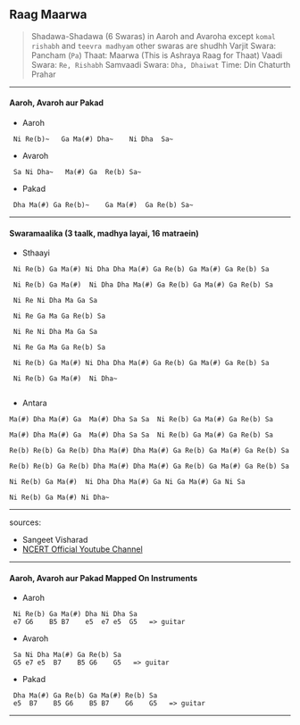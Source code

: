 
## Raag Maarwa

> Shadawa-Shadawa (6 Swaras) in Aaroh and Avaroha
> except `komal rishabh` and `teevra madhyam` other swaras are shudhh
> Varjit Swara: Pancham (`Pa`)
> Thaat: Maarwa (This is Ashraya Raag for Thaat)
> Vaadi Swara: `Re, Rishabh`
> Samvaadi Swara: `Dha, Dhaiwat`
> Time: Din Chaturth Prahar

---

#### Aaroh, Avaroh aur Pakad

* Aaroh

```
 Ni Re(b)~   Ga Ma(#) Dha~    Ni Dha  Sa~
```

* Avaroh

```
 Sa Ni Dha~   Ma(#) Ga  Re(b) Sa~
```

* Pakad

```
 Dha Ma(#) Ga Re(b)~    Ga Ma(#)  Ga Re(b) Sa~
```

---

#### Swaramaalika (3 taalk, madhya layai, 16 matraein)

* Sthaayi

```
 Ni Re(b) Ga Ma(#) Ni Dha Dha Ma(#) Ga Re(b) Ga Ma(#) Ga Re(b) Sa

 Ni Re(b) Ga Ma(#)  Ni Dha Dha Ma(#) Ga Re(b) Ga Ma(#) Ga Re(b) Sa

 Ni Re Ni Dha Ma Ga Sa
 
 Ni Re Ga Ma Ga Re(b) Sa

 Ni Re Ni Dha Ma Ga Sa
 
 Ni Re Ga Ma Ga Re(b) Sa

 Ni Re(b) Ga Ma(#) Ni Dha Dha Ma(#) Ga Re(b) Ga Ma(#) Ga Re(b) Sa

 Ni Re(b) Ga Ma(#)  Ni Dha~
 
```

* Antara

```
Ma(#) Dha Ma(#) Ga  Ma(#) Dha Sa Sa  Ni Re(b) Ga Ma(#) Ga Re(b) Sa

Ma(#) Dha Ma(#) Ga  Ma(#) Dha Sa Sa  Ni Re(b) Ga Ma(#) Ga Re(b) Sa

Re(b) Re(b) Ga Re(b) Dha Ma(#) Dha Ma(#) Ga Re(b) Ga Ma(#) Ga Re(b) Sa

Re(b) Re(b) Ga Re(b) Dha Ma(#) Dha Ma(#) Ga Re(b) Ga Ma(#) Ga Re(b) Sa

Ni Re(b) Ga Ma(#)  Ni Dha Dha Ma(#) Ga Ni Ga Ma(#) Ga Ni Sa

Ni Re(b) Ga Ma(#) Ni Dha~
```

---

sources:

* Sangeet Visharad
* [NCERT Official Youtube Channel](https://www.youtube.com/watch?v=AZjolM0YmNM)

---

#### Aaroh, Avaroh aur Pakad Mapped On Instruments

* Aaroh

```
 Ni Re(b) Ga Ma(#) Dha Ni Dha Sa
 e7 G6    B5 B7    e5  e7 e5  G5   => guitar
```

* Avaroh

```
 Sa Ni Dha Ma(#) Ga Re(b) Sa
 G5 e7 e5  B7    B5 G6    G5   => guitar
```

* Pakad

```
 Dha Ma(#) Ga Re(b) Ga Ma(#) Re(b) Sa
 e5  B7    B5 G6    B5 B7    G6    G5   => guitar
```

---
